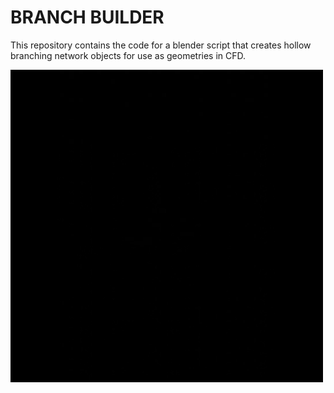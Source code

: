 # BRANCH BUILDER

This repository contains the code for a blender script that creates hollow branching network objects for use as geometries in CFD.

<img src="Images/buildGenAnimation.gif" alt="drawing" width="500" text-align="center"/>

